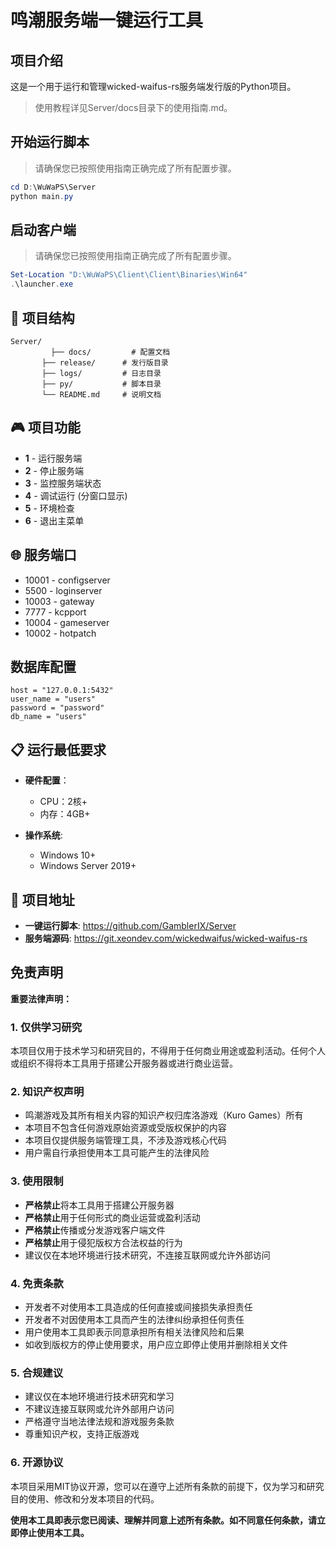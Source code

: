 # 鸣潮服务端一键运行工具

## 项目介绍

这是一个用于运行和管理wicked-waifus-rs服务端发行版的Python项目。

> 使用教程详见Server/docs目录下的使用指南.md。

## 开始运行脚本

> 请确保您已按照使用指南正确完成了所有配置步骤。

```PowerShell
cd D:\WuWaPS\Server
python main.py
```

## 启动客户端

> 请确保您已按照使用指南正确完成了所有配置步骤。

```PowerShell
Set-Location "D:\WuWaPS\Client\Client\Binaries\Win64"
.\launcher.exe
```
## 📁 项目结构

```
Server/
	     ├── docs/         # 配置文档
       ├── release/      # 发行版目录
       ├── logs/         # 日志目录
       ├── py/           # 脚本目录
       └── README.md     # 说明文档
```

## 🎮 项目功能

- **1** - 运行服务端
- **2** - 停止服务端
- **3** - 监控服务端状态
- **4** - 调试运行 (分窗口显示)
- **5** - 环境检查
- **6** - 退出主菜单

## 🌐 服务端口

- 10001 - configserver
- 5500 - loginserver
- 10003 - gateway
- 7777 - kcpport
- 10004 - gameserver
- 10002 - hotpatch


## 数据库配置

```
host = "127.0.0.1:5432"
user_name = "users"
password = "password"
db_name = "users"
```

## 📋 运行最低要求

- **硬件配置**：
    - CPU：2核+
    - 内存：4GB+

- **操作系统**:
    - Windows 10+
    - Windows Server 2019+

## 🔗 项目地址

- **一键运行脚本**: https://github.com/GamblerIX/Server
- **服务端源码**: https://git.xeondev.com/wickedwaifus/wicked-waifus-rs

## 免责声明

**重要法律声明：**

### 1. 仅供学习研究
本项目仅用于技术学习和研究目的，不得用于任何商业用途或盈利活动。任何个人或组织不得将本工具用于搭建公开服务器或进行商业运营。

### 2. 知识产权声明
- 鸣潮游戏及其所有相关内容的知识产权归库洛游戏（Kuro Games）所有
- 本项目不包含任何游戏原始资源或受版权保护的内容
- 本项目仅提供服务端管理工具，不涉及游戏核心代码
- 用户需自行承担使用本工具可能产生的法律风险

### 3. 使用限制
- **严格禁止**将本工具用于搭建公开服务器
- **严格禁止**用于任何形式的商业运营或盈利活动
- **严格禁止**传播或分发游戏客户端文件
- **严格禁止**用于侵犯版权方合法权益的行为
- 建议仅在本地环境进行技术研究，不连接互联网或允许外部访问

### 4. 免责条款
- 开发者不对使用本工具造成的任何直接或间接损失承担责任
- 开发者不对因使用本工具而产生的法律纠纷承担任何责任
- 用户使用本工具即表示同意承担所有相关法律风险和后果
- 如收到版权方的停止使用要求，用户应立即停止使用并删除相关文件

### 5. 合规建议
- 建议仅在本地环境进行技术研究和学习
- 不建议连接互联网或允许外部用户访问
- 严格遵守当地法律法规和游戏服务条款
- 尊重知识产权，支持正版游戏

### 6. 开源协议
本项目采用MIT协议开源，您可以在遵守上述所有条款的前提下，仅为学习和研究目的使用、修改和分发本项目的代码。

**使用本工具即表示您已阅读、理解并同意上述所有条款。如不同意任何条款，请立即停止使用本工具。**
